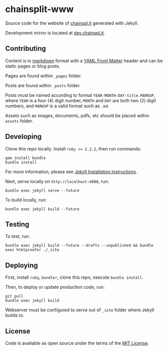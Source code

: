 # chainsplit-www

Source code for the website of [chainspl.it](http://chainspl.it) generated with Jekyll.

Development mirror is located at [dev.chainspl.it](http://dev.chainspl.it).

## Contributing

Content is in [markdown](https://daringfireball.net/projects/markdown/) format with a [YAML Front Matter](https://jekyllrb.com/docs/frontmatter/) header and can be static pages or blog posts.

Pages are found within `_pages` folder.

Posts are found within `_posts` folder.

Posts must be named according to format `YEAR-MONTH-DAY-title.MARKUP`, where `YEAR` is a four (4) digit number, `MONTH` and `DAY` are both two (2) digit numbers, and `MARKUP` is a valid format such as `.md`.

Assets such as images, documents, pdfs, etc should be placed within `assets` folder.

## Developing

Clone this repo locally. Install `ruby >= 2.2.2`, then run commands:

    gem install bundle
    bundle install

For more information, please see [Jekyll Installation Instructions](https://jekyllrb.com/docs/installation/).

Next, serve locally on `http://localhost:4000`, run:

    bundle exec jekyll serve --future

To build locally, run:

    bundle exec jekyll build --future

## Testing

To test, run:

    bundle exec jekyll build --future --drafts --unpublished && bundle exec htmlproofer ./_site

## Deploying

First, install `ruby`, `bundler`, clone this repo, execute `bundle install`.

Then, to deploy or update production code, run:

    git pull
    bundle exec jekyll build

Webserver must be configured to serve out of `_site` folder where Jekyll builds to.

## License

Code is available as open source under the terms of the [MIT License](http://opensource.org/licenses/MIT).
